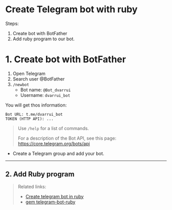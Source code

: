 
# Create Telegram bot with ruby

Steps:
1. Create bot with BotFather
2. Add ruby program to our bot.

# 1. Create bot with BotFather

1. Open Telegram
1. Search user @BotFather
1. `/newbot`
    * Bot name: `@Bot_dvarrui`
    * Username: `dvarrui_bot`

You will get thos information:
```
Bot URL: t.me/dvarrui_bot
TOKEN (HTTP API): ...
```

> Use `/help` for a list of commands.
>
> For a description of the Bot API, see this page: https://core.telegram.org/bots/api

* Create a Telegram group and add your bot.

---

## 2. Add Ruby program

> Related links:
> * [Create telegram bot in ruby](https://www.sitepoint.com/quickly-create-a-telegram-bot-in-ruby/)
> * [gem telegram-bot-ruby](https://github.com/atipugin/telegram-bot-ruby)
